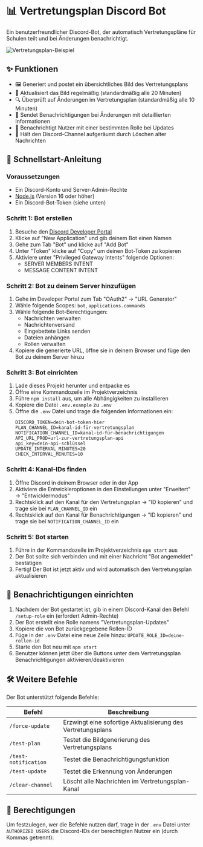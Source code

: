 # 📊 Vertretungsplan Discord Bot

Ein benutzerfreundlicher Discord-Bot, der automatisch Vertretungspläne für Schulen teilt und bei Änderungen benachrichtigt.

![Vertretungsplan-Beispiel](https://raw.githubusercontent.com/tobih/vertretungsplan-image/main/docs/preview.png)

## ✨ Funktionen

- 🖼️ Generiert und postet ein übersichtliches Bild des Vertretungsplans
- 🔄 Aktualisiert das Bild regelmäßig (standardmäßig alle 20 Minuten)
- 🔍 Überprüft auf Änderungen im Vertretungsplan (standardmäßig alle 10 Minuten)
- 📢 Sendet Benachrichtigungen bei Änderungen mit detaillierten Informationen
- 🔔 Benachrichtigt Nutzer mit einer bestimmten Rolle bei Updates
- 🧹 Hält den Discord-Channel aufgeräumt durch Löschen alter Nachrichten

## 🚀 Schnellstart-Anleitung

### Voraussetzungen

- Ein Discord-Konto und Server-Admin-Rechte
- [Node.js](https://nodejs.org/) (Version 16 oder höher)
- Ein Discord-Bot-Token (siehe unten)

### Schritt 1: Bot erstellen

1. Besuche den [Discord Developer Portal](https://discord.com/developers/applications)
2. Klicke auf "New Application" und gib deinem Bot einen Namen
3. Gehe zum Tab "Bot" und klicke auf "Add Bot"
4. Unter "Token" klicke auf "Copy" um deinen Bot-Token zu kopieren
5. Aktiviere unter "Privileged Gateway Intents" folgende Optionen:
   - SERVER MEMBERS INTENT
   - MESSAGE CONTENT INTENT

### Schritt 2: Bot zu deinem Server hinzufügen

1. Gehe im Developer Portal zum Tab "OAuth2" → "URL Generator"
2. Wähle folgende Scopes: `bot`, `applications.commands`
3. Wähle folgende Bot-Berechtigungen:
   - Nachrichten verwalten
   - Nachrichtenversand
   - Eingebettete Links senden
   - Dateien anhängen
   - Rollen verwalten
4. Kopiere die generierte URL, öffne sie in deinem Browser und füge den Bot zu deinem Server hinzu

### Schritt 3: Bot einrichten

1. Lade dieses Projekt herunter und entpacke es
2. Öffne eine Kommandozeile im Projektverzeichnis
3. Führe `npm install` aus, um alle Abhängigkeiten zu installieren
4. Kopiere die Datei `.env.example` zu `.env`
5. Öffne die `.env` Datei und trage die folgenden Informationen ein:
   ```
   DISCORD_TOKEN=dein-bot-token-hier
   PLAN_CHANNEL_ID=kanal-id-für-vertretungsplan
   NOTIFICATION_CHANNEL_ID=kanal-id-für-benachrichtigungen
   API_URL_PROD=url-zur-vertretungsplan-api
   api_key=dein-api-schlüssel
   UPDATE_INTERVAL_MINUTES=20
   CHECK_INTERVAL_MINUTES=10
   ```

### Schritt 4: Kanal-IDs finden

1. Öffne Discord in deinem Browser oder in der App
2. Aktiviere die Entwickleroptionen in den Einstellungen unter "Erweitert" → "Entwicklermodus"
3. Rechtsklick auf den Kanal für den Vertretungsplan → "ID kopieren" und trage sie bei `PLAN_CHANNEL_ID` ein
4. Rechtsklick auf den Kanal für Benachrichtigungen → "ID kopieren" und trage sie bei `NOTIFICATION_CHANNEL_ID` ein

### Schritt 5: Bot starten

1. Führe in der Kommandozeile im Projektverzeichnis `npm start` aus
2. Der Bot sollte sich verbinden und mit einer Nachricht "Bot angemeldet" bestätigen
3. Fertig! Der Bot ist jetzt aktiv und wird automatisch den Vertretungsplan aktualisieren

## 🔔 Benachrichtigungen einrichten

1. Nachdem der Bot gestartet ist, gib in einem Discord-Kanal den Befehl `/setup-role` ein (erfordert Admin-Rechte)
2. Der Bot erstellt eine Rolle namens "Vertretungsplan-Updates"
3. Kopiere die von Bot zurückgegebene Rollen-ID
4. Füge in der `.env` Datei eine neue Zeile hinzu: `UPDATE_ROLE_ID=deine-rollen-id`
5. Starte den Bot neu mit `npm start`
6. Benutzer können jetzt über die Buttons unter dem Vertretungsplan Benachrichtigungen aktivieren/deaktivieren

## 🛠️ Weitere Befehle

Der Bot unterstützt folgende Befehle:

| Befehl | Beschreibung |
|--------|--------------|
| `/force-update` | Erzwingt eine sofortige Aktualisierung des Vertretungsplans |
| `/test-plan` | Testet die Bildgenerierung des Vertretungsplans |
| `/test-notification` | Testet die Benachrichtigungsfunktion |
| `/test-update` | Testet die Erkennung von Änderungen |
| `/clear-channel` | Löscht alle Nachrichten im Vertretungsplan-Kanal |

## 🔐 Berechtigungen

Um festzulegen, wer die Befehle nutzen darf, trage in der `.env` Datei unter `AUTHORIZED_USERS` die Discord-IDs der berechtigten Nutzer ein (durch Kommas getrennt):